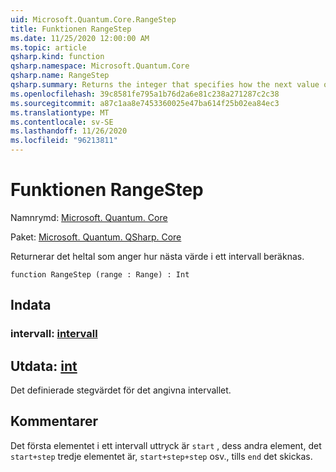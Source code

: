 ```yaml
---
uid: Microsoft.Quantum.Core.RangeStep
title: Funktionen RangeStep
ms.date: 11/25/2020 12:00:00 AM
ms.topic: article
qsharp.kind: function
qsharp.namespace: Microsoft.Quantum.Core
qsharp.name: RangeStep
qsharp.summary: Returns the integer that specifies how the next value of a range is calculated.
ms.openlocfilehash: 39c8581fe795a1b76d2a6e81c238a271287c2c38
ms.sourcegitcommit: a87c1aa8e7453360025e47ba614f25b02ea84ec3
ms.translationtype: MT
ms.contentlocale: sv-SE
ms.lasthandoff: 11/26/2020
ms.locfileid: "96213811"
---
```

# <a name="rangestep-function"></a>Funktionen RangeStep

Namnrymd: [Microsoft. Quantum. Core](xref:Microsoft.Quantum.Core)

Paket: [Microsoft. Quantum. QSharp. Core](https://nuget.org/packages/Microsoft.Quantum.QSharp.Core)


Returnerar det heltal som anger hur nästa värde i ett intervall beräknas.

```qsharp
function RangeStep (range : Range) : Int
```


## <a name="input"></a>Indata

### <a name="range--range"></a>intervall: [intervall](xref:microsoft.quantum.lang-ref.range)





## <a name="output--int"></a>Utdata: [int](xref:microsoft.quantum.lang-ref.int)

Det definierade stegvärdet för det angivna intervallet.

## <a name="remarks"></a>Kommentarer

Det första elementet i ett intervall uttryck är `start` , dess andra element, det `start+step` tredje elementet är, `start+step+step` osv., tills `end` det skickas.